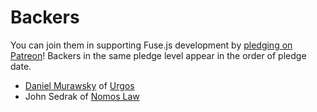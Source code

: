 # Backers

You can join them in supporting Fuse.js development by [pledging on Patreon](https://www.patreon.com/fusejs)! Backers in the same pledge level appear in the order of pledge date.

- [Daniel Murawsky](https://github.com/dmurawsky ) of [Urgos](https://urgos.io)
- John Sedrak of [Nomos Law](http://www.nomoslaw.com/)
